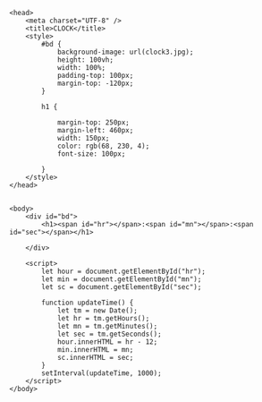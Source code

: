 <!DOCTYPE html>
<html>

    <head>
        <meta charset="UTF-8" />
        <title>CLOCK</title>
        <style>
            #bd {
                background-image: url(clock3.jpg);
                height: 100vh;
                width: 100%;
                padding-top: 100px;
                margin-top: -120px;
            }

            h1 {

                margin-top: 250px;
                margin-left: 460px;
                width: 150px;
                color: rgb(68, 230, 4);
                font-size: 100px;

            }
        </style>
    </head>


    <body>
        <div id="bd">
            <h1><span id="hr"></span>:<span id="mn"></span>:<span id="sec"></span></h1>

        </div>

        <script>
            let hour = document.getElementById("hr");
            let min = document.getElementById("mn");
            let sc = document.getElementById("sec");

            function updateTime() {
                let tm = new Date();
                let hr = tm.getHours();
                let mn = tm.getMinutes();
                let sec = tm.getSeconds();
                hour.innerHTML = hr - 12;
                min.innerHTML = mn;
                sc.innerHTML = sec;
            }
            setInterval(updateTime, 1000);
        </script>
    </body>

</html>
